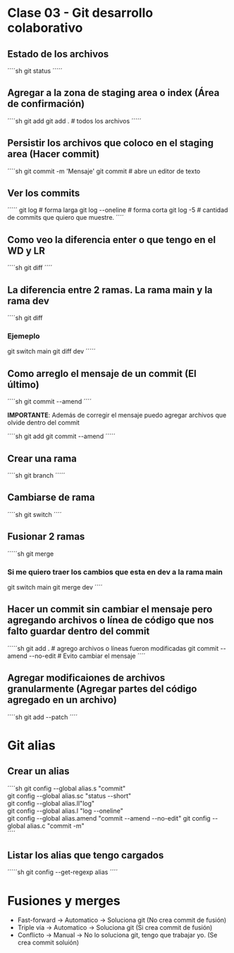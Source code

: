 # Clase 03 - Git desarrollo colaborativo

## Estado de los archivos

´´´´sh
git status
´´´´´

## Agregar a la zona de staging area o index (Área de confirmación)

´´´´sh
git add <nombre-archivo>
git add . # todos los archivos
´´´´´

## Persistir los archivos que coloco en el staging area (Hacer commit)

´´´´sh
git commit -m 'Mensaje'
git commit # abre un editor de texto

## Ver los commits

´´´´´
git log # forma larga
git log --oneline # forma corta
git log -5 # cantidad de commits que quiero que muestre.
´´´´

## Como veo la diferencia enter o que tengo en el WD y LR

´´´´sh
git diff
´´´´

## La diferencia entre 2 ramas. La rama main y la rama dev

´´´´sh
git diff <nombre-rama>
### Ejemeplo
git switch main
git diff dev
´´´´´

## Como arreglo el mensaje de un commit (El último)

´´´´sh
git commit --amend
´´´´

**IMPORTANTE**: Además de corregir el mensaje puedo agregar archivos que olvide dentro del commit 

´´´´sh
git add <archivo-que-me-olvide>
git commit --amend
´´´´´

## Crear una rama

´´´´sh
git branch <nombre-rama>
´´´´´

## Cambiarse de rama

´´´´sh
git switch <nombre-rama>
´´´´

## Fusionar 2 ramas

´´´´´sh
git merge <nombre-rama>
### Si me quiero traer los cambios que esta en dev a la rama main
git switch main
git merge dev
´´´´

## Hacer un commit sin cambiar el mensaje pero agregando archivos o línea de código que nos falto guardar dentro del commit

´´´´´sh
git add . # agrego archivos o líneas fueron modificadas
git commit --amend --no-edit # Evito cambiar el mensaje
´´´´

## Agregar modificaiones de archivos granularmente (Agregar partes del código agregado en un archivo)

´´´´sh
git add --patch
´´´´

# Git alias

## Crear un alias

´´´´sh
git config --global alias.s "commit"   
git config --global alias.sc "status --short"   
git config --global alias.ll"log"   
git config --global alias.l "log --oneline"   
git config --global alias.amend "commit --amend --no-edit"
git config --global alias.c "commit -m"   
´´´´

## Listar los alias que tengo cargados

´´´´´sh
git config --get-regexp alias
´´´´

# Fusiones y merges

* Fast-forward -> Automatico -> Soluciona git (No crea commit de fusión)
* Triple vía -> Automatico -> Soluciona git (Si crea commit de fusión)
* Conflicto -> Manual -> No lo soluciona git, tengo que trabajar yo. (Se crea commit soluión) 
